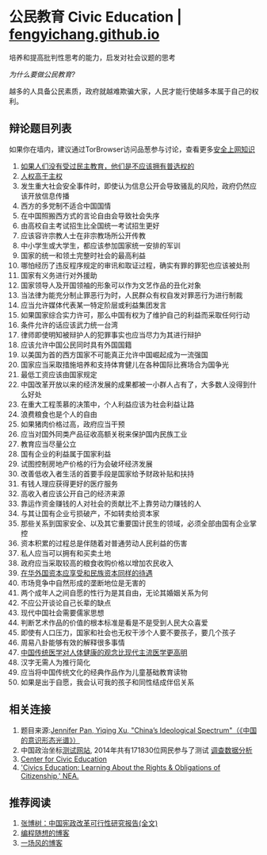 # 公民教育 Civic Education | [fengyichang.github.io](https://fengyichang.github.io)
培养和提高批判性思考的能力，启发对社会议题的思考

_为什么要做公民教育?_

越多的人具备公民素质，政府就越难欺骗大家，人民才能行使越多本属于自己的权利。

## 辩论题目列表
如果你在墙内，建议通过TorBrowser访问品葱参与讨论，查看更多[安全上网知识](./online_security.md)

1. [如果人们没有受过民主教育，他们是不应该拥有普选权的](https://pincong.rocks/question/1223)
2. [人权高于主权](https://pincong.rocks/question/1271)
3. 发生重大社会安全事件时，即使认为信息公开会导致骚乱的风险，政府仍然应该开放信息传播
4. 西方的多党制不适合中国国情
5. 在中国照搬西方式的言论自由会导致社会失序
6. 由高校自主考试招生比全国统一考试招生更好
7. 应该容许宗教人士在非宗教场所公开传教
8. 中小学生或大学生，都应该参加国家统一安排的军训
9. 国家的统一和领土完整时社会的最高利益
10. 哪怕经历了违反程序规定的审讯和取证过程，确实有罪的罪犯也应该被处刑
11. 国家有义务进行对外援助
12. 国家领导人及开国领袖的形象可以作为文艺作品的丑化对象
13. 当法律为能充分制止罪恶行为时，人民群众有权自发对罪恶行为进行制裁
14. 应当允许媒体代表某一特定阶层或利益集团发言
15. 如果国家综合实力许可，那么中国有权为了维护自己的利益而采取任何行动
16. 条件允许的话应该武力统一台湾
17. 律师即使明知被辩护人的犯罪事实也应当尽力为其进行辩护
18. 应该允许中国公民同时具有外国国籍
19. 以美国为首的西方国家不可能真正允许中国崛起成为一流强国
20. 国家应当采取措施培养和支持体育健儿在各种国际比赛场合为国争光
21. 最低工资应该由国家规定
22. 中国改革开放以来的经济发展的成果都被一小群人占有了，大多数人没得到什么好处
23. 在重大工程羡慕的决策中，个人利益应该为社会利益让路
24. 浪费粮食也是个人的自由
25. 如果猪肉价格过高，政府应当干预
26. 应当对国外同类产品征收高额关税来保护国内民族工业
27. 教育应当尽量公立
28. 国有企业的利益属于国家利益
29. 试图控制房地产价格的行为会破坏经济发展
30. 改善低收入者生活的首要手段是国家给予财政补贴和扶持
31. 有钱人理应获得更好的医疗服务
32. 高收入者应该公开自己的经济来源
33. 靠运作资金赚钱的人对社会的贡献比不上靠劳动力赚钱的人
34. 与其让国有企业亏损破产，不如转卖给资本家
35. 那些关系到国家安全、以及其它重要国计民生的领域，必须全部由国有企业掌控
36. 资本积累的过程总是伴随着对普通劳动人民利益的伤害
37. 私人应当可以拥有和买卖土地
38. 政府应当采取较高的粮食收购价格以增加农民收入
39. [在华外国资本应享受和民族资本同样的待遇](https://pincong.rocks/question/1208)
40. 市场竞争中自然形成的垄断地位是无害的
41. 两个成年人之间自愿的性行为是其自由，无论其婚姻关系为何
42. 不应公开谈论自己长辈的缺点
43. 现代中国社会需要儒家思想
44. 判断艺术作品的价值的根本标准是看是不是受到人民大众喜爱
45. 即使有人口压力，国家和社会也无权干涉个人要不要孩子，要几个孩子
46. 周易八卦能够有效的解释很多事情
47. [中国传统医学对人体健康的观念比现代主流医学更高明](https://pincong.rocks/question/1230)
48. 汉字无需人为推行简化
49. 应当将中国传统文化的经典作品作为儿童基础教育读物
50. 如果是出于自愿，我会认可我的孩子和同性结成伴侣关系 


## 相关连接
1. 题目来源:[Jennifer Pan, Yiqing Xu, "China’s Ideological Spectrum"（《中国的意识形态光谱》）](http://jenpan.com/jen_pan/ideology.pdf)
2. 中国政治坐标[测试网站](http://zuobiao.me/), 2014年共有171830位网民参与了测试 [调查数据分析](https://blog.xavierskip.com/2015-05-03-politics-coordinate/)
4. [Center for Civic Education](http://www.civiced.org/)
5. ['Civics Education: Learning About the Rights & Obligations of Citizenship,' NEA.](http://www.nea.org/civicseducation)

## 推荐阅读
1. [张博树：中国宪政改革可行性研究报告(全文)](http://minzhuzhongguo.org/sz/report.pdf)
2. [编程随想的博客](https://program-think.blogspot.com/)
2. [一场风的博客](yichangfeng.home.blog)
